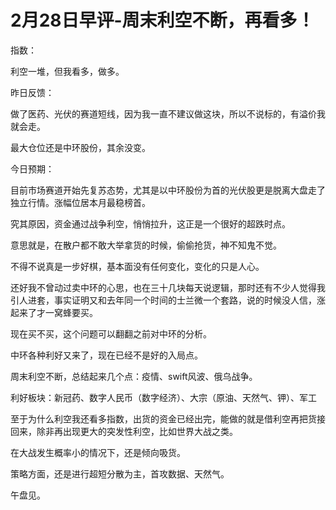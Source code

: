 # 2月28日早评-周末利空不断，再看多！

指数：

利空一堆，但我看多，做多。

昨日反馈：

做了医药、光伏的赛道短线，因为我一直不建议做这块，所以不说标的，有溢价我就会走。

最大仓位还是中环股份，其余没变。

今日预期：

目前市场赛道开始先复苏态势，尤其是以中环股份为首的光伏股更是脱离大盘走了独立行情。涨幅位居本月最稳榜首。

究其原因，资金通过战争利空，悄悄拉升，这正是一个很好的超跌时点。

意思就是，在散户都不敢大举拿货的时候，偷偷抢货，神不知鬼不觉。

不得不说真是一步好棋，基本面没有任何变化，变化的只是人心。

还好我不曾动过卖中环的心思，也在三十几块每天说逻辑，那时还有不少人觉得我引人进套，事实证明又和去年同一个时间的士兰微一个套路，说的时候没人信，涨起来了才一窝蜂要买。

现在买不买，这个问题可以翻翻之前对中环的分析。

中环各种利好又来了，现在已经不是好的入局点。

周末利空不断，总结起来几个点：疫情、swift风波、俄乌战争。

利好板块：新冠药、数字人民币（数字经济）、大宗（原油、天然气、钾）、军工

至于为什么利空我还看多指数，出货的资金已经出完，能做的就是借利空再把货接回来，除非再出现更大的突发性利空，比如世界大战之类。

在大战发生概率小的情况下，还是倾向吸货。

策略方面，还是进行超短分散为主，首攻数据、天然气。

午盘见。